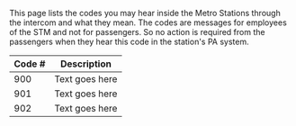 This page lists the codes you may hear inside the Metro Stations through the intercom and what they mean. The codes are messages for employees of the STM and not for passengers. So no action is required from the passengers when they hear this code in the station's PA system.

| Code #        | Description    |
| ------------- |:--------------:|
| 900           | Text goes here |
| 901           | Text goes here |
| 902           | Text goes here |